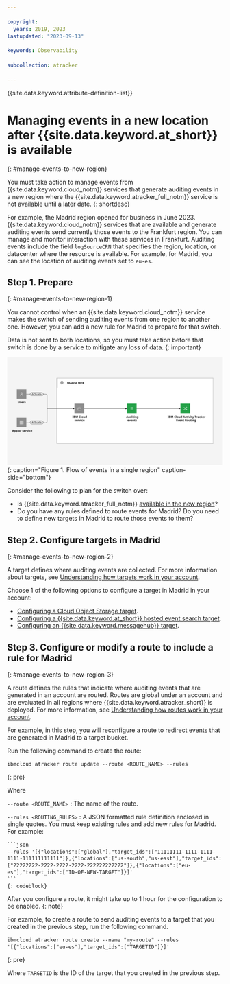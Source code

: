 ```yaml
---

copyright:
  years: 2019, 2023
lastupdated: "2023-09-13"

keywords: Observability

subcollection: atracker

---
```


{{site.data.keyword.attribute-definition-list}}


# Managing events in a new location after {{site.data.keyword.at_short}} is available
{: #manage-events-to-new-region}

You must take action to manage events from {{site.data.keyword.cloud_notm}} services that generate auditing events in a new region where the {{site.data.keyword.atracker_full_notm}} service is not available until a later date.
{: shortdesc}

For example, the Madrid region opened for business in June 2023. {{site.data.keyword.cloud_notm}} services that are available and generate auditing events send currently those events to the Frankfurt region. You can manage and monitor interaction with these services in Frankfurt. Auditing events include the field `logSourceCRN` that specifies the region, location, or datacenter where the resource is available. For example, for Madrid, you can see the location of auditing events set to `eu-es`.



## Step 1. Prepare
{: #manage-events-to-new-region-1}

You cannot control when an {{site.data.keyword.cloud_notm}} service makes the switch of sending auditing events from one region to another one. However, you can add a new rule for Madrid to prepare for that switch.

Data is not sent to both locations, so you must take action before that switch is done by a service to mitigate any loss of data.
{: important}

![Flow of events in a single region](images/Activity-Tracker-Routing-05-Madrid-MZR.svg "The {{site.data.keyword.atracker_full_notm}} service"){: caption="Figure 1. Flow of events in a single region" caption-side="bottom"}

Consider the following to plan for the switch over:

* Is {{site.data.keyword.atracker_full_notm}} [available in the new region](/docs/atracker?topic=atracker-regions)?
* Do you have any rules defined to route events for Madrid? Do you need to define new targets in Madrid to route those events to them?

## Step 2. Configure targets in Madrid
{: #manage-events-to-new-region-2}

A target defines where auditing events are collected. For more information about targets, see [Understanding how targets work in your account](/docs/atracker?topic=atracker-target_v2&interface=cli#target_v2_behavior).

Choose 1 of the following options to configure a target in Madrid in your account:
- [Configuring a Cloud Object Storage target](/docs/atracker?topic=atracker-getting-started-target-cos).
- [Configuring a {{site.data.keyword.at_short}} hosted event search target](/docs/atracker?topic=atracker-getting-started-target-logdna).
- [Configuring an {{site.data.keyword.messagehub}} target](/docs/atracker?topic=atracker-getting-started-target-event-streams).



## Step 3. Configure or modify a route to include a rule for Madrid
{: #manage-events-to-new-region-3}


A route defines the rules that indicate where auditing events that are generated in an account are routed. Routes are global under an account and are evaluated in all regions where {{site.data.keyword.atracker_short}} is deployed. For more information, see [Understanding how routes work in your account](/docs/atracker?topic=atracker-route_v2&interface=cli#route_behaviour).

For example, in this step, you will reconfigure a route to redirect events that are generated in Madrid to a target bucket.

Run the following command to create the route:

```text
ibmcloud atracker route update --route <ROUTE_NAME> --rules
```
{: pre}

Where

`--route <ROUTE_NAME>`
:   The name of the route.

`--rules <ROUTING_RULES>`
:   A JSON formatted rule definition enclosed in single quotes. You must keep existing rules and add new rules for Madrid. For example:

    ```json
    --rules '[{"locations":["global"],"target_ids":["11111111-1111-1111-1111-111111111111"]},{"locations":["us-south","us-east"],"target_ids":["22222222-2222-2222-2222-222222222222"]},{"locations":["eu-es"],"target_ids":["ID-OF-NEW-TARGET"]}]'
    ```
    {: codeblock}

After you configure a route, it might take up to 1 hour for the configuration to be enabled.
{: note}

For example, to create a route to send auditing events to a target that you created in the previous step, run the following command.

```text
ibmcloud atracker route create --name "my-route" --rules '[{"locations":["eu-es"],"target_ids":["TARGETID"]}]'
```
{: pre}

Where `TARGETID` is the ID of the target that you created in the previous step.
